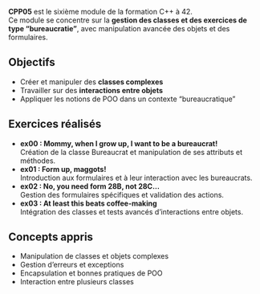 **CPP05** est le sixième module de la formation C++ à 42.  
Ce module se concentre sur la **gestion des classes et des exercices de type “bureaucratie”**, avec manipulation avancée des objets et des formulaires.

## Objectifs
- Créer et manipuler des **classes complexes**  
- Travailler sur des **interactions entre objets**  
- Appliquer les notions de POO dans un contexte “bureaucratique”  

## Exercices réalisés
- **ex00 : Mommy, when I grow up, I want to be a bureaucrat!**  
  Création de la classe Bureaucrat et manipulation de ses attributs et méthodes.  
- **ex01 : Form up, maggots!**  
  Introduction aux formulaires et à leur interaction avec les bureaucrats.  
- **ex02 : No, you need form 28B, not 28C…**  
  Gestion des formulaires spécifiques et validation des actions.  
- **ex03 : At least this beats coffee-making**  
  Intégration des classes et tests avancés d’interactions entre objets.  

## Concepts appris
- Manipulation de classes et objets complexes  
- Gestion d’erreurs et exceptions  
- Encapsulation et bonnes pratiques de POO  
- Interaction entre plusieurs classes  

